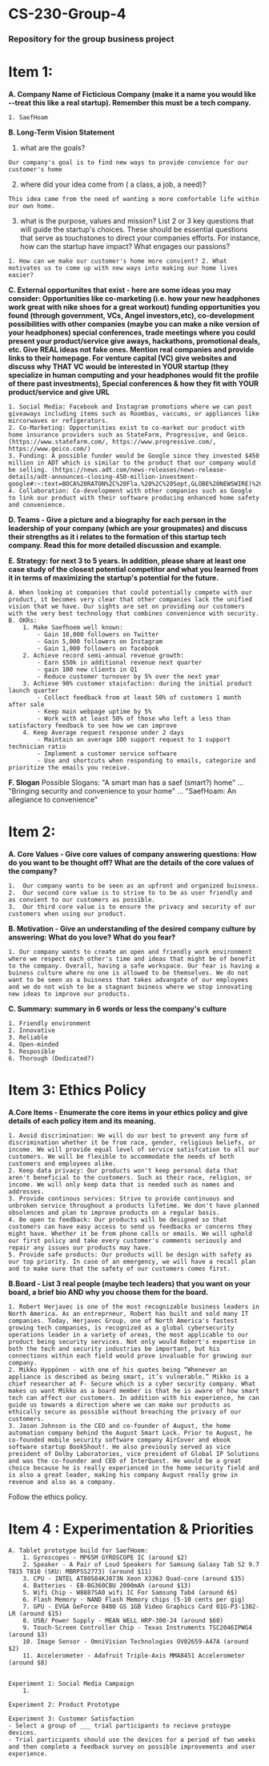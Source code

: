 # CS-230-Group-4
### Repository for the group business project
# Item 1:
**A. Company Name of Ficticious Company (make it a name you would like --treat this like a real startup). Remember this must be a tech company.**
    
    1. SaefHoam
    
**B. Long-Term Vision Statement**
   
   1. what are the goals?
    
    Our company's goal is to find new ways to provide convience for our customer's home 
   
   2. where did your idea come from ( a class, a job, a need)?
      
    This idea came from the need of wanting a more comfortable life within our own home. 
    
   3. what is the purpose, values and mission? List 2 or 3 key questions that will guide the startup's choices. These should be essential questions that serve as touchstones to direct your companies efforts. For instance, how can the startup have impact? What engages our passions?
   
    1. How can we make our customer's home more convient? 2. What motivates us to come up with new ways into making our home lives easier? 
    
 **C. External opportunites that exist -
here are some ideas you may consider:
Opportunities like co-marketing (i.e. how your new headphones work great with nike shoes for a great workout)
funding opportunities you found (through government, VCs, Angel investors,etc), 
co-development possibilities with other companies  (maybe you can make a nike version of your headphones)
special conferences, trade meetings where you could present your product/service
give aways, hackathons, promotional deals, etc.
Give REAL ideas not fake ones.   Mention real companies and provide links to their homepage.   For venture capital (VC) give websites and discuss why THAT VC would be interested in YOUR startup (they specialize in human computing and your headphones would fit the profile of there past investments),  Special conferences & how they fit with YOUR product/service and give URL**

    1. Social Media: Facebook and Instagram promotions where we can post giveaways including items such as Roombas, vaccums, or appliances like mircorwaves or refigerators.
    2. Co-Marketing: Opportunities exist to co-market our product with home insurance providers such as StateFarm, Progressive, and Geico. (https://www.statefarm.com/, https://www.progressive.com/, https://www.geico.com/)
    3. Funding: A possible funder would be Google since they invested $450 million in ADT which is similar to the product that our company would be selling. (https://news.adt.com/news-releases/news-release-details/adt-announces-closing-450-million-investment-google#:~:text=BOCA%20RATON%2C%20Fla.%20%2C%20Sept,GLOBE%20NEWSWIRE)%20%2D%2D%20ADT%20Inc.). 
    4. Collaboration: Co-development with other companies such as Google to link our product with their software producing enhanced home safety and convenience.

**D. Teams - Give a picture and a biography for each person in the leadership of your company (which are your groupmates) and discuss their strengths as it i relates to the formation of this startup tech company. Read this for more detailed discussion and example.**



**E. Strategy: for next 3 to 5 years. In addition, please share at least one case study of the closest potential competitor and what you learned from it in terms of maximizing the startup's potential for the future.**
    
    A. When looking at companies that could potentially compete with our product, it becomes very clear that other companies lack the unified vision that we have. Our sights are set on providing our customers with the very best technology that combines convenience with security.
    B. OKRs:
        1. Make Saefhoem well known:
            - Gain 10,000 followers on Twitter
            - Gain 5,000 followers on Instagram
            - Gain 1,000 followers on facebook
        2. Achieve record semi-annual revenue growth:
            - Earn $50k in additional revenue next quarter
            - gain 100 new clients in Q1
            - Reduce customer turnover by 5% over the next year
        3. Achieve 90% customer staisfaction: during the initial product launch quarter
            - Collect feedback from at least 50% of customers 1 month after sale
            - Keep main webpage uptime by 5%
            - Work with at least 50% of those who left a less than satisfactory feedback to see how we can improve
        4. Keep Average request response under 2 days
            - Maintain an average 100 support request to 1 support technician ratio
            - Implement a customer service software
            - Use and shortcuts when responding to emails, categorize and prioritize the emails you receive.
**F. Slogan** Possible Slogans: 
"A smart man has a saef (smart?) home" ... "Bringing security and convenience to your home" ... "SaefHoam: An allegiance to convenience"

# Item 2:

**A. Core Values - Give core values of company answering questions: How do you want to be thought off? What are the details of the core values of the company?**

    1.  Our company wants to be seen as an upfront and organized buisness.
    2.  Our second core value is to strive to to be as user friendly and as convient to our customers as possible.
    3.  Our third core value is to ensure the privacy and security of our customers when using our product. 
**B. Motivation - Give an understanding of the desired company culture by answering: What do you love? What do you fear?**

    1. Our company wants to create an open and friendly work environment where we respect each other's time and ideas that might be of benefit to the company. Overall, having a safe workspace. Our fear is having a buiness culture where no one is allowed to be themselves. We do not want to be seen as a buisness that takes advangate of our employees and we do not wish to be a stagnant buiness where we stop innovating new ideas to improve our products.
**C. Summary: summary in 6 words or less the company's culture**

    1. Friendly environment
    2. Innovative
    3. Reliable
    4. Open-minded
    5. Resposible
    6. Thorough (Dedicated?)

# Item 3: Ethics Policy

**A.Core Items - Enumerate the core items in your ethics policy and give details of each policy item and its meaning.**

    1. Avoid discrimination: We will do our best to prevent any form of discrimination whether it be from race, gender, religious beliefs, or income. We will provide equal level of service satisfcation to all our customers. We will be flexible to accommodate the needs of both customers and employees alike.
    2. Keep data privacy: Our products won't keep personal data that aren't beneficial to the customers. Such as their race, religion, or income. We will only keep data that is needed such as names and addresses.
    3. Provide continous services: Strive to provide continuous and unbroken service throughout a products lifetime. We don't have planned obsolences and plan to improve products on a regular basis.
    4. Be open to feedback: Our products will be designed so that customers can have easy access to send us feedbacks or concerns they might have. Whether it be from phone calls or emails. We will uphold our first policy and take every customer's comments seriously and repair any issues our products may have. 
    5. Provide safe products: Our products will be design with safety as our top priority. In case of an emergency, we will have a recall plan and to make sure that the safety of our customers comes first.

**B.Board - List 3 real people (maybe tech leaders) that you want on your board, a brief bio AND why you choose them for the board.**

    1. Robert Herjavec is one of the most recognizable business leaders in North America. As an entreprneur, Robert has built and sold many IT companies. Today, Herjavec Group, one of North America's fastest growing tech companies, is recognized as a global cybersecurity operations leader in a variety of areas, the most applicable to our product being security services. Not only would Robert's expertise in both the tech and security industries be important, but his connections within each field would prove invaluable for growing our company.
    2. Mikko Hyppönen - with one of his quotes being “Whenever an appliance is described as being smart, it’s vulnerable.” Mikko is a chief researcher at F- Secure which is a cyber security company. What makes us want Mikko as a board member is that he is aware of how smart tech can affect our customers. In addition with his experience, he can guide us towards a direction where we can make our products as ethically secure as possible without breaching the privacy of our customers. 
    3. Jason Johnson is the CEO and co-founder of August, the home automation company behind the August Smart Lock. Prior to August, he co-founded mobile security software company AirCover and ebook software startup BookShout!. He also previously served as vice president of Dolby Laboratories, vice president of Global IP Solutions and was the co-founder and CEO of InterQuest. He would be a great choice because he is really experienced in the home security field and is also a great leader, making his company August really grow in revenue and also as a company.

Follow the ethics policy.

# Item 4 : Experimentation & Priorities

    A. Tablet prototype build for SaefHoem:
        1. Gyroscopes - MP65M GYROSCOPE IC (around $2)
        2. Speaker - A Pair of Loud Speakers for Samsung Galaxy Tab S2 9.7 T815 T810 (SKU: MBRPSS2773) (around $11)
        3. CPU - INTEL AT80584KJ073N Xeon X3363 Quad-core (around $35)
        4. Batteries - EB-BG360CBU 2000mAh (around $13)
        5. Wifi Chip - W8887SA0 wifi IC For Samsung Tab4 (around 6$)
        6. Flash Memory - NAND Flash Memory chips (5-10 cents per gig)
        7. GPU - EVGA GeForce 8400 GS 1GB Video Graphics Card 01G-P3-1302-LR (around $15)
        8. USB/ Power Supply - MEAN WELL HRP-300-24 (around $60)
        9. Touch-Screen Controller Chip - Texas Instruments TSC2046IPWG4 (around $3)
        10. Image Sensor - OmniVision Technologies OV02659-A47A (around $2)
        11. Accelerometer - Adafruit Triple-Axis MMA8451 Accelerometer (around $8)
 

    Experiment 1: Social Media Campaign
        1. 
    
    Experiment 2: Product Prototype
    
    Experiment 3: Customer Satisfaction
    - Select a group of ___ trial participants to recieve protoype devices.
    - Trial participants should use the devices for a period of two weeks and then complete a feedback survey on possible improvements and user experience.
